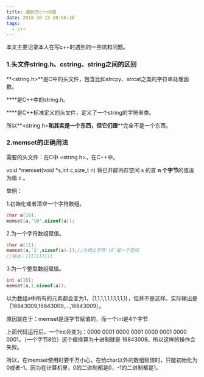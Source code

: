```yaml
---
title: 遇到的c++问题
date: 2018-10-15 20:56:38
tags:
  - c++
---
```


本文主要记录本人在写c++时遇到的一些坑和问题。

<!-- more -->

### 1.头文件string.h、cstring、string之间的区别

**<string.h>**是C中的头文件，包含比如strcpy、strcat之类的字符串处理函数。

**<cstring>**是C++中的string.h。

**<string>**是C++标准定义的头文件，定义了一个string的字符串类。

所以**<string.h>**和**<cstring>**其实是一个东西，但它们跟**<string>**完全不是一个东西。

### 2.memset的正确用法

需要的头文件：在C中 <string.h>，在C++中<string>。

void *memset(void *s,int c,size_t n) 将已开辟内存空间 s 的首 **n 个字节**的值设为值 c 。

举例：

1.初始化或者清空一个字符数组。

```c++
char a[10];
memset(a,'\0',sizeof(a));
```

2.为一个字符数组赋值。

```c++
char a[11];
memset(a,'1',sizeof(a)-1);//为终止字符'\0'留一个空间
//输出：1111111111
```

3.为一个整型数组赋值。

```c++
int a[10];
memset(a,1,sizeof(a));
```

以为数组a中所有的元素都会变为1，｛1,1,1,1,1,1,1,1,1,1｝，但并不是这样。实际输出是｛16843009,16843009,...,16843009｝。

原因就在于：memset是逐字节赋值的，而一个int是4个字节

上面代码运行后，一个int会变为：0000 0001 0000 0001 0000 0001 0000 0001。（一个字节8位）这个值换算为十进制就是 16843009。所以这样的操作会失败。

所以，在memset使用时要千万小心，在给char以外的数组赋值时，只能初始化为0或者-1。因为在计算机里，0的二进制都是0，-1的二进制都是1。